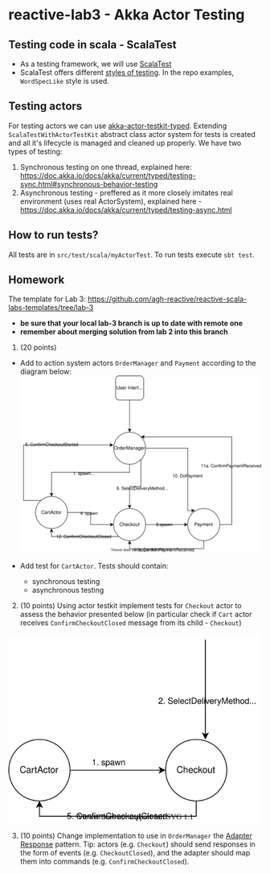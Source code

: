 # reactive-lab3 - Akka Actor Testing

## Testing code in scala - ScalaTest

* As a testing framework, we will use [ScalaTest](https://www.scalatest.org/)
* ScalaTest offers different [styles of testing](https://www.scalatest.org/user_guide/selecting_a_style). In the repo examples, `WordSpecLike` style is used.

## Testing actors

For testing actors we can use [akka-actor-testkit-typed](https://doc.akka.io/docs/akka/current/typed/testing.html). Extending `ScalaTestWithActorTestKit` abstract class actor system for tests is created and all it's lifecycle is managed and cleaned up properly. We have two types of testing:

1. Synchronous testing on one thread, explained here: https://doc.akka.io/docs/akka/current/typed/testing-sync.html#synchronous-behavior-testing
2. Asynchronous testing - preffered as it more closely imitates real environment (uses real ActorSystem), explained here - https://doc.akka.io/docs/akka/current/typed/testing-async.html  

## How to run tests?

All tests are in `src/test/scala/myActorTest`. To run tests execute `sbt test`.

## Homework

The template for Lab 3: https://github.com/agh-reactive/reactive-scala-labs-templates/tree/lab-3 
* **be sure that your local lab-3 branch is up to date with remote one**
* **remember about merging solution from lab 2 into this branch**

1. (20 points)

* Add to action system actors `OrderManager` and `Payment` according to the diagram below:
![OrderManager diagram](ordermanager.drawio.svg)

* Add test for `CartActor`. Tests should contain:
    * synchronous testing
    * asynchronous testing

2. (10 points) Using actor testkit implement tests for `Checkout` actor to assess the behavior presented below (in particular check if `Cart` actor receives `ConfirmCheckoutClosed` message from its child - `Checkout`)

![Cart Checkout Testing](cart-checkout-behavior.drawio.svg)

3. (10 points) Change implementation to use in `OrderManager` the [Adapter Response](https://doc.akka.io/docs/akka/current/typed/interaction-patterns.html#adapted-response) pattern. Tip: actors (e.g. `Checkout`) should send responses in the form of events (e.g. `CheckoutClosed`), and the adapter should map them into commands (e.g. `ConfirmCheckoutClosed`).
